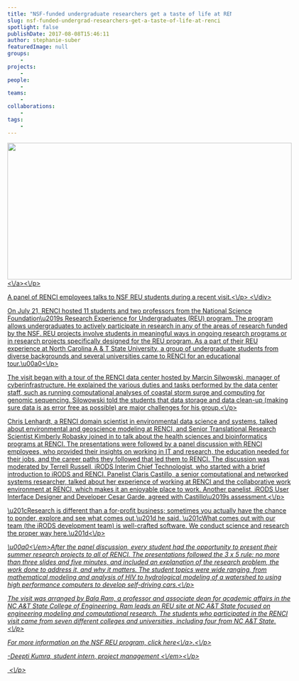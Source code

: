 ```yaml
---
title: "NSF-funded undergraduate researchers get a taste of life at RENCI"
slug: nsf-funded-undergrad-researchers-get-a-taste-of-life-at-renci
spotlight: false
publishDate: 2017-08-08T15:46:11
author: stephanie-suber
featuredImage: null
groups:
    - 
projects:
    - 
people:
    - 
teams: 
    - 
collaborations:
    - 
tags:
    - 
---
```

<div id="attachment_16634" class="wp-caption aligncenter" style="width: 640px"><a href="http:\/\/renci.org\/wp-content\/uploads\/2017\/08\/REU-12-Panel-1.jpg"  rel="lightbox[roadtrip]"><img class="wp-image-16634 size-large" src="http:\/\/renci.org\/wp-content\/uploads\/2017\/08\/REU-12-Panel-1-1024x493.jpg" alt="" width="640" height="308" srcset="https:\/\/renci.org\/wp-content\/uploads\/2017\/08\/REU-12-Panel-1-1024x493.jpg 1024w, https:\/\/renci.org\/wp-content\/uploads\/2017\/08\/REU-12-Panel-1-300x144.jpg 300w, https:\/\/renci.org\/wp-content\/uploads\/2017\/08\/REU-12-Panel-1-768x369.jpg 768w, https:\/\/renci.org\/wp-content\/uploads\/2017\/08\/REU-12-Panel-1-640x308.jpg 640w" sizes="(max-width: 640px) 100vw, 640px" \/><\/a><\/p>
<p class="wp-caption-text">A panel of RENCI employees talks to NSF REU students during a recent visit.<\/p>
<\/div>
<p>On July 21, RENCI hosted 11 students and two professors from the National Science Foundation\u2019s Research Experience for Undergraduates (REU) program. The program allows undergraduates to actively participate in research in any of the areas of research funded by the NSF. REU projects involve students in meaningful ways in ongoing research programs or in research projects specifically designed for the REU program. As a part of their REU experience at North Carolina A &amp; T State University, a group of undergraduate students from diverse backgrounds and several universities came to RENCI for an educational tour.\u00a0<!--more--><\/p>
<p>The visit began with a tour of the RENCI data center hosted by Marcin Silwowski, manager of cyberinfrastructure. He explained the various duties and tasks performed by the data center staff, such as running computational analyses of coastal storm surge and computing for genomic sequencing. Silowowski told the students that data storage and data clean-up (making sure data is as error free as possible) are major challenges for his group.<\/p>
<p>Chris Lenhardt, a RENCI domain scientist in environmental data science and systems, talked about environmental and geoscience modeling at RENCI, and Senior Translational Research Scientist Kimberly Robasky joined in to talk about the health sciences and bioinformatics programs at RENCI. The presentations were followed by a panel discussion with RENCI employees, who provided their insights on working in IT and research, the education needed for their jobs, and the career paths they followed that led them to RENCI. The discussion was moderated by Terrell Russell, iRODS Interim Chief Technologist, who started with a brief introduction to iRODS and RENCI. Panelist Claris Castillo, a senior computational and networked systems researcher, talked about her experience of working at RENCI and the collaborative work environment at RENCI, which makes it an enjoyable place to work. Another panelist, iRODS User Interface Designer and Developer Cesar Garde, agreed with Castillo\u2019s assessment.<\/p>
<p>\u201cResearch is different than a for-profit business; sometimes you actually have the chance to ponder, explore and see what comes out,\u201d he said. \u201cWhat comes out with our team (the iRODS development team) is well-crafted software. We conduct science and research the proper way here.\u201d<\/p>
<p><em>\u00a0<\/em>After the panel discussion, every student had the opportunity to present their summer research projects to all of RENCI. The presentations followed the 3 x 5 rule: no more than three slides and five minutes, and included an explanation of the research problem, the work done to address it, and why it matters. The student topics were wide ranging, from mathematical modeling and analysis of HIV to hydrological modeling of a watershed to using high performance computers to develop self-driving cars.<\/p>
<p>The visit was arranged by Bala Ram, a professor and associate dean for academic affairs in the NC A&amp;T State College of Engineering. Ram leads an REU site at NC A&amp;T State focused on engineering modeling and computational research. The students who participated in the RENCI visit came from seven different colleges and universities, including four from NC A&amp;T State.<\/p>
<p>For more information on the NSF REU program, click <a href="https:\/\/www.nsf.gov\/funding\/pgm_summ.jsp?pims_id=5517">here<\/a>.<\/p>
<p><em>-Deepti Kumra, student intern, project management <\/em><\/p>
<p>&nbsp;<\/p>
<!-- AddThis Advanced Settings generic via filter on the_content --><!-- AddThis Share Buttons generic via filter on the_content -->
